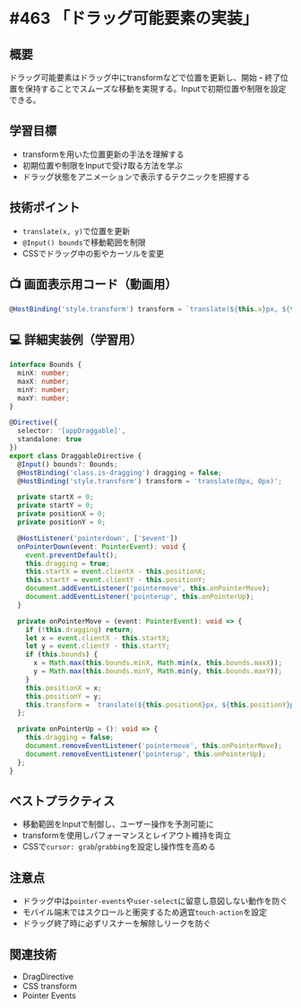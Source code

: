 # #463 「ドラッグ可能要素の実装」

## 概要
ドラッグ可能要素はドラッグ中にtransformなどで位置を更新し、開始・終了位置を保持することでスムーズな移動を実現する。Inputで初期位置や制限を設定できる。

## 学習目標
- transformを用いた位置更新の手法を理解する
- 初期位置や制限をInputで受け取る方法を学ぶ
- ドラッグ状態をアニメーションで表示するテクニックを把握する

## 技術ポイント
- `translate(x, y)`で位置を更新
- `@Input() bounds`で移動範囲を制限
- CSSでドラッグ中の影やカーソルを変更

## 📺 画面表示用コード（動画用）
```typescript
@HostBinding('style.transform') transform = `translate(${this.x}px, ${this.y}px)`;
```

## 💻 詳細実装例（学習用）
```typescript
interface Bounds {
  minX: number;
  maxX: number;
  minY: number;
  maxY: number;
}

@Directive({
  selector: '[appDraggable]',
  standalone: true
})
export class DraggableDirective {
  @Input() bounds?: Bounds;
  @HostBinding('class.is-dragging') dragging = false;
  @HostBinding('style.transform') transform = 'translate(0px, 0px)';

  private startX = 0;
  private startY = 0;
  private positionX = 0;
  private positionY = 0;

  @HostListener('pointerdown', ['$event'])
  onPointerDown(event: PointerEvent): void {
    event.preventDefault();
    this.dragging = true;
    this.startX = event.clientX - this.positionX;
    this.startY = event.clientY - this.positionY;
    document.addEventListener('pointermove', this.onPointerMove);
    document.addEventListener('pointerup', this.onPointerUp);
  }

  private onPointerMove = (event: PointerEvent): void => {
    if (!this.dragging) return;
    let x = event.clientX - this.startX;
    let y = event.clientY - this.startY;
    if (this.bounds) {
      x = Math.max(this.bounds.minX, Math.min(x, this.bounds.maxX));
      y = Math.max(this.bounds.minY, Math.min(y, this.bounds.maxY));
    }
    this.positionX = x;
    this.positionY = y;
    this.transform = `translate(${this.positionX}px, ${this.positionY}px)`;
  };

  private onPointerUp = (): void => {
    this.dragging = false;
    document.removeEventListener('pointermove', this.onPointerMove);
    document.removeEventListener('pointerup', this.onPointerUp);
  };
}
```

## ベストプラクティス
- 移動範囲をInputで制御し、ユーザー操作を予測可能に
- transformを使用しパフォーマンスとレイアウト維持を両立
- CSSで`cursor: grab`/`grabbing`を設定し操作性を高める

## 注意点
- ドラッグ中は`pointer-events`や`user-select`に留意し意図しない動作を防ぐ
- モバイル端末ではスクロールと衝突するため適宜`touch-action`を設定
- ドラッグ終了時に必ずリスナーを解除しリークを防ぐ

## 関連技術
- DragDirective
- CSS transform
- Pointer Events
